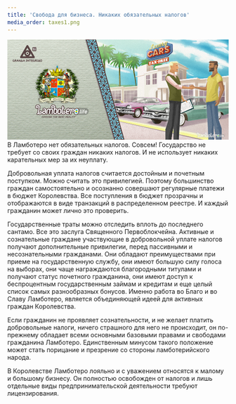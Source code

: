 ```yaml
---
title: 'Свобода для бизнеса. Никаких обязательных налогов'
media_order: taxes1.png
---
```


![](taxes1.png)
В Ламботеро нет обязательных налогов. Совсем! Государство не требует со своих граждан никаких налогов.
И не использует никаких карательных мер за их неуплату.

Добровольная уплата налогов считается достойным и почетным поступком. Можно считать это привилегией. Поэтому большинство граждан самостоятельно и осознанно совершают регулярные платежи в бюджет Королевства. Все поступления в бюджет прозрачны и отображаются в виде транзакций в распределенном реестре. И каждый гражданин может лично это проверить.

Государственные траты можно отследить вплоть до последнего сантамо. Все это заслуга Священного Первоблокчейна.
Активные и сознательные граждане участвующие в добровольной уплате налогов получают дополнительные привилегии, перед пассивными и несознательными гражданами.
Они обладают преимуществами при приеме на государственную службу, они имеют большую силу голоса на выборах, они чаще награждаются благородными титулами и получают статус почетного гражданина, они имеют доступ к беспроцентным государственным займам и кредитам и еще целый список самых разнообразных бонусов.
Именно работа во Благо и во Славу Ламботеро, является объединяющей идеей для активных граждан Королевства.

Если гражданин не проявляет сознательности, и не желает платить добровольные налоги, ничего страшного для него не происходит, он по-прежнему обладает всеми основными базовыми правами и свободами гражданина Ламботеро. Единственным минусом такого положение может стать порицание и презрение со стороны ламботерийского народа.

В Королевстве Ламботеро лояльно и с уважением относятся к малому и большому бизнесу. Он полностью освобожден от налогов и лишь отдельные виды предпринимательской деятельности требуют лицензирования.